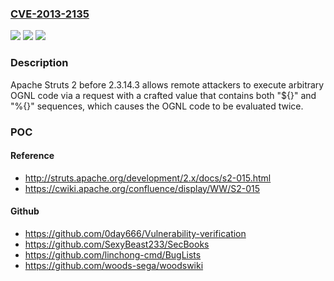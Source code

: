 ### [CVE-2013-2135](https://cve.mitre.org/cgi-bin/cvename.cgi?name=CVE-2013-2135)
![](https://img.shields.io/static/v1?label=Product&message=n%2Fa&color=blue)
![](https://img.shields.io/static/v1?label=Version&message=n%2Fa&color=blue)
![](https://img.shields.io/static/v1?label=Vulnerability&message=n%2Fa&color=brighgreen)

### Description

Apache Struts 2 before 2.3.14.3 allows remote attackers to execute arbitrary OGNL code via a request with a crafted value that contains both "${}" and "%{}" sequences, which causes the OGNL code to be evaluated twice.

### POC

#### Reference
- http://struts.apache.org/development/2.x/docs/s2-015.html
- https://cwiki.apache.org/confluence/display/WW/S2-015

#### Github
- https://github.com/0day666/Vulnerability-verification
- https://github.com/SexyBeast233/SecBooks
- https://github.com/linchong-cmd/BugLists
- https://github.com/woods-sega/woodswiki

